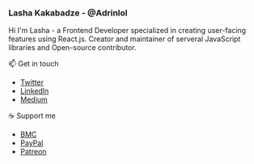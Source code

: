 ### Lasha Kakabadze - @Adrinlol

Hi I'm Lasha - a Frontend Developer specialized in creating user-facing features using React.js. Creator and maintainer of serveral JavaScript libraries and Open-source contributor.

📫 Get in touch
- [Twitter](https://twitter.com/Adrinlolx)
- [LinkedIn](https://www.linkedin.com/in/lasha-kakabadze)
- [Medium](https://medium.com/@lashakakabadze)

☕ Support me
- [BMC](https://www.buymeacoffee.com/adrinlol)
- [PayPal](https://paypal.me/kakaba)
- [Patreon](https://www.patreon.com/adrinlol)
